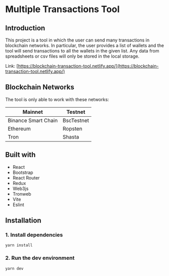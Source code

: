# Multiple Transactions Tool

## Introduction
This project is a tool in which the user can send many transactions in blockchain networks. In particular, the user provides a list of wallets and the tool will send transactions to all the wallets in the given list. 
Any data from spreadsheets or csv files will only be stored in the local storage.

Link: [https://blockchain-transaction-tool.netlify.app/](https://blockchain-transaction-tool.netlify.app/)

## Blockchain Networks
The tool is only able to work with these networks:

| Mainnet | Testnet |
| ------------- | ------------- |
| Binance Smart Chain  | BscTestnet  |
| Ethereum  | Ropsten  |
| Tron  | Shasta  |

## Built with
<ul>
  <li>React</li>
  <li>Bootstrap</li>
  <li>React Router</li>
  <li>Redux</li>
  <li>Web3js</li>
  <li>Tronweb</li>
  <li>Vite</li>
  <li>Eslint</li>
</ul>

## Installation
### 1. Install dependencies
```shell
yarn install
```

### 2. Run the dev environment
```shell
yarn dev
```
